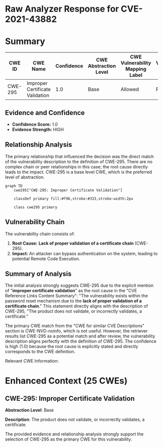 # Raw Analyzer Response for CVE-2021-43882

# Summary

| CWE ID | CWE Name | Confidence | CWE Abstraction Level | CWE Vulnerability Mapping Label | CWE-Vulnerability Mapping Notes |
|---|---|---|---|---|---|
| CWE-295 | Improper Certificate Validation | 1.0 | Base | Allowed | Primary CWE |

## Evidence and Confidence

*   **Confidence Score:** 1.0
*   **Evidence Strength:** HIGH

## Relationship Analysis

The primary relationship that influenced the decision was the direct match of the vulnerability description to the definition of CWE-295. There are no complex chain or peer relationships in this case; the root cause directly leads to the impact. CWE-295 is a base level CWE, which is the preferred level of abstraction.

```mermaid
graph TD
    cwe295["CWE-295: Improper Certificate Validation"]
    
    classDef primary fill:#f96,stroke:#333,stroke-width:2px
    
    class cwe295 primary
```

## Vulnerability Chain

The vulnerability chain consists of:

1.  **Root Cause:** **Lack of proper validation of a certificate chain** (CWE-295).
2.  **Impact:** An attacker can bypass authentication on the system, leading to potential Remote Code Execution.

## Summary of Analysis

The initial analysis strongly suggests CWE-295 due to the explicit mention of "**improper certificate validation**" as the root cause in the "CVE Reference Links Content Summary": "The vulnerability exists within the password reset mechanism due to the **lack of proper validation of a certificate chain**." This statement directly aligns with the description of CWE-295, "The product does not validate, or incorrectly validates, a certificate."

The primary CWE match from the "CWE for similar CVE Descriptions" section is CWE-NVD-noinfo, which is not useful. However, the retriever results list CWE-295 as a potential match and after review, the vulnerability description aligns perfectly with the definition of CWE-295. The confidence is high (1.0) because the root cause is explicitly stated and directly corresponds to the CWE definition.

Relevant CWE Information:

# Enhanced Context (25 CWEs)

## CWE-295: Improper Certificate Validation
**Abstraction Level**: Base

**Description**:
The product does not validate, or incorrectly validates, a certificate.

The provided evidence and relationship analysis strongly support the selection of CWE-295 as the primary CWE for this vulnerability.
